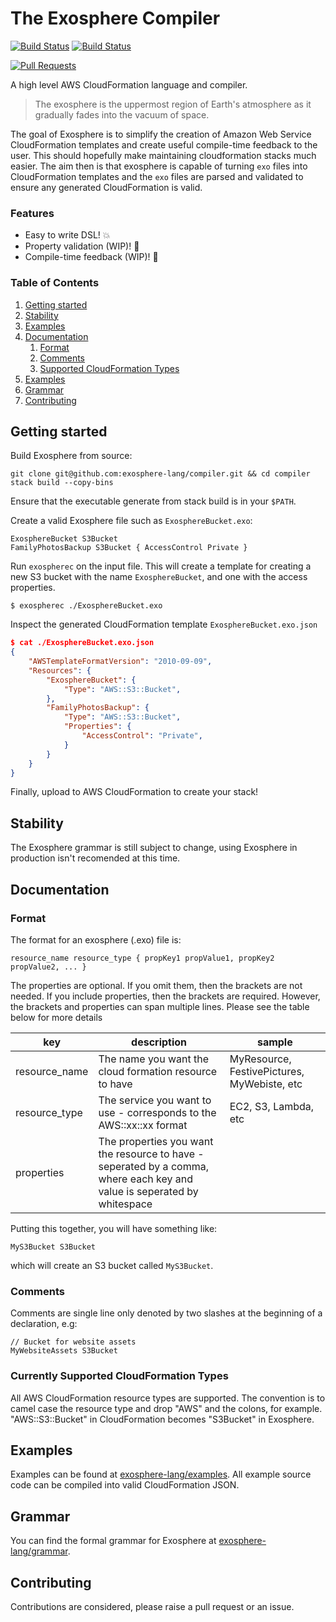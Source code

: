 # The Exosphere Compiler

[![Build Status](https://travis-ci.com/exosphere-lang/compiler.svg?branch=master)](https://travis-ci.com/exosphere-lang/compiler)
[![Build Status](https://travis-ci.com/exosphere-lang/end-to-end-test.svg?branch=master)](https://travis-ci.com/exosphere-lang/end-to-end-test)

<a href="https://github.com/exosphere-lang/compiler/pulls">
  <img src="https://img.shields.io/badge/PRs-welcome-brightgreen.svg?longCache=true"
      alt="Pull Requests">
</a>

A high level AWS CloudFormation language and compiler.

> The exosphere is the uppermost region of Earth's atmosphere as it gradually fades into the vacuum of space.

The goal of Exosphere is to simplify the creation of Amazon Web Service CloudFormation templates and create useful compile-time feedback to the user. This should hopefully make maintaining cloudformation stacks much easier. The aim then is that exosphere is capable of turning `exo` files into CloudFormation templates and the `exo` files are parsed and validated to ensure any generated CloudFormation is valid.

### Features

- Easy to write DSL! 💥
- Property validation (WIP)! 🎉
- Compile-time feedback (WIP)! 🎊 

### Table of Contents
1. [Getting started](#getting_started)
2. [Stability](#stability)
3. [Examples](#examples)
4. [Documentation](#documentation)
    1. [Format](#format)
    1. [Comments](#comments)
    2. [Supported CloudFormation Types](#supported_cloudFormation_types)
5. [Examples](#examples)
6. [Grammar](#grammar)
7. [Contributing](#contributing)


## Getting started <a name="getting_started"></a>

Build Exosphere from source:

```shell
git clone git@github.com:exosphere-lang/compiler.git && cd compiler
stack build --copy-bins
```

Ensure that the executable generate from stack build is in your `$PATH`.

Create a valid Exosphere file such as `ExosphereBucket.exo`:

```
ExosphereBucket S3Bucket
FamilyPhotosBackup S3Bucket { AccessControl Private }
```

Run `exospherec` on the input file. This will create a template for creating a new S3 bucket with the name `ExosphereBucket`, and one with the access properties.

```shell
$ exospherec ./ExosphereBucket.exo
```

Inspect the generated CloudFormation template `ExosphereBucket.exo.json`

```json
$ cat ./ExosphereBucket.exo.json
{
    "AWSTemplateFormatVersion": "2010-09-09",
    "Resources": {
        "ExosphereBucket": {
            "Type": "AWS::S3::Bucket",
        },
        "FamilyPhotosBackup": {
            "Type": "AWS::S3::Bucket",
            "Properties": {
                "AccessControl": "Private",
            }
        }
    }
}
```

Finally, upload to AWS CloudFormation to create your stack!

## Stability <a name="stability"></a>

The Exosphere grammar is still subject to change, using Exosphere in production isn't recomended at this time.

## Documentation <a name="documentation"></a>

### Format <a name="format"></a>

The format for an exosphere (.exo) file is:

```resource_name resource_type { propKey1 propValue1, propKey2 propValue2, ... }```

The properties are optional. If you omit them, then the brackets are not needed. If you include properties, then the brackets are required. However, the brackets and properties can span multiple lines. Please see the table below for more details

| key | description | sample |
| --- | --- | -- |
| resource_name | The name you want the cloud formation resource to have | MyResource, FestivePictures, MyWebiste, etc |
| resource_type | The service you want to use - corresponds to the AWS::xx::xx format | EC2, S3, Lambda, etc |
| properties | The properties you want the resource to have - seperated by a comma, where each key and value is seperated by whitespace |  |

Putting this together, you will have something like:

```MyS3Bucket S3Bucket```

which will create an S3 bucket called `MyS3Bucket`.

### Comments <a name="comments"></a>

Comments are single line only denoted by two slashes at the beginning of a declaration, e.g:

```
// Bucket for website assets
MyWebsiteAssets S3Bucket
```

### Currently Supported CloudFormation Types  <a name="supported_cloudFormation_types"></a>

All AWS CloudFormation resource types are supported. The convention is to camel case the resource type and drop "AWS" and the colons, for example. "AWS::S3::Bucket" in CloudFormation becomes "S3Bucket" in Exosphere.

## Examples  <a name="examples"></a>

Examples can be found at [exosphere-lang/examples](https://github.com/exosphere-lang/examples). All example source code can be compiled into valid CloudFormation JSON.

## Grammar  <a name="grammar"></a>

You can find the formal grammar for Exosphere at [exosphere-lang/grammar](https://github.com/exosphere-lang/grammar).

## Contributing  <a name="contributing"></a>

Contributions are considered, please raise a pull request or an issue.
